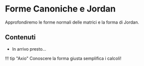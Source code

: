 # Forme Canoniche e Jordan

Approfondiremo le forme normali delle matrici e la forma di Jordan.

## Contenuti

- In arrivo presto...

!!! tip "Axio"
    Conoscere la forma giusta semplifica i calcoli!
